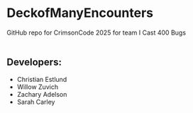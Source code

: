 # DeckofManyEncounters
GitHub repo for CrimsonCode 2025 for team I Cast 400 Bugs <br><br>
## Developers: 
- Christian Estlund<br>
- Willow Zuvich<br>
- Zachary Adelson<br>
- Sarah Carley<br>
